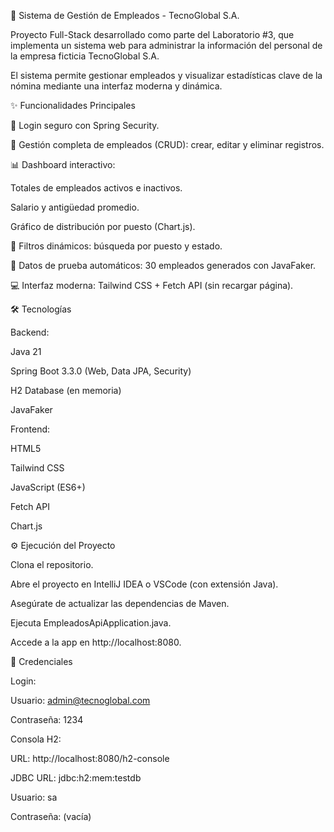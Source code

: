 🚀 Sistema de Gestión de Empleados - TecnoGlobal S.A.

Proyecto Full-Stack desarrollado como parte del Laboratorio #3, que implementa un sistema web para administrar la información del personal de la empresa ficticia TecnoGlobal S.A.

El sistema permite gestionar empleados y visualizar estadísticas clave de la nómina mediante una interfaz moderna y dinámica.

✨ Funcionalidades Principales

🔐 Login seguro con Spring Security.

👥 Gestión completa de empleados (CRUD): crear, editar y eliminar registros.

📊 Dashboard interactivo:

Totales de empleados activos e inactivos.

Salario y antigüedad promedio.

Gráfico de distribución por puesto (Chart.js).

🔎 Filtros dinámicos: búsqueda por puesto y estado.

🧩 Datos de prueba automáticos: 30 empleados generados con JavaFaker.

💻 Interfaz moderna: Tailwind CSS + Fetch API (sin recargar página).

🛠️ Tecnologías

Backend:

Java 21

Spring Boot 3.3.0 (Web, Data JPA, Security)

H2 Database (en memoria)

JavaFaker

Frontend:

HTML5

Tailwind CSS

JavaScript (ES6+)

Fetch API

Chart.js

⚙️ Ejecución del Proyecto

Clona el repositorio.

Abre el proyecto en IntelliJ IDEA o VSCode (con extensión Java).

Asegúrate de actualizar las dependencias de Maven.

Ejecuta EmpleadosApiApplication.java.

Accede a la app en http://localhost:8080.

🔑 Credenciales

Login:

Usuario: admin@tecnoglobal.com

Contraseña: 1234

Consola H2:

URL: http://localhost:8080/h2-console

JDBC URL: jdbc:h2:mem:testdb

Usuario: sa

Contraseña: (vacía)
